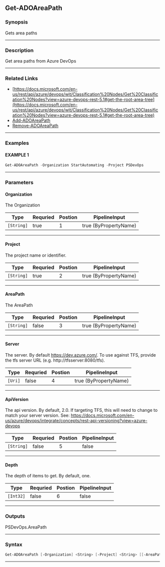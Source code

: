 
Get-ADOAreaPath
---------------
### Synopsis
Gets area paths

---
### Description

Get area paths from Azure DevOps

---
### Related Links
* [https://docs.microsoft.com/en-us/rest/api/azure/devops/wit/Classification%20Nodes/Get%20Classification%20Nodes?view=azure-devops-rest-5.1#get-the-root-area-tree](https://docs.microsoft.com/en-us/rest/api/azure/devops/wit/Classification%20Nodes/Get%20Classification%20Nodes?view=azure-devops-rest-5.1#get-the-root-area-tree)
* [Add-ADOAreaPath](Add-ADOAreaPath.md)
* [Remove-ADOAreaPath](Remove-ADOAreaPath.md)
---
### Examples
#### EXAMPLE 1
```PowerShell
Get-ADOAreaPath -Organization StartAutomating -Project PSDevOps
```

---
### Parameters
#### **Organization**

The Organization



|Type          |Requried|Postion|PipelineInput        |
|--------------|--------|-------|---------------------|
|```[String]```|true    |1      |true (ByPropertyName)|
---
#### **Project**

The project name or identifier.



|Type          |Requried|Postion|PipelineInput        |
|--------------|--------|-------|---------------------|
|```[String]```|true    |2      |true (ByPropertyName)|
---
#### **AreaPath**

The AreaPath



|Type          |Requried|Postion|PipelineInput        |
|--------------|--------|-------|---------------------|
|```[String]```|false   |3      |true (ByPropertyName)|
---
#### **Server**

The server.  By default https://dev.azure.com/.
To use against TFS, provide the tfs server URL (e.g. http://tfsserver:8080/tfs).



|Type       |Requried|Postion|PipelineInput        |
|-----------|--------|-------|---------------------|
|```[Uri]```|false   |4      |true (ByPropertyName)|
---
#### **ApiVersion**

The api version.  By default, 2.0.
If targeting TFS, this will need to change to match your server version.
See: https://docs.microsoft.com/en-us/azure/devops/integrate/concepts/rest-api-versioning?view=azure-devops



|Type          |Requried|Postion|PipelineInput|
|--------------|--------|-------|-------------|
|```[String]```|false   |5      |false        |
---
#### **Depth**

The depth of items to get.  By default, one.



|Type         |Requried|Postion|PipelineInput|
|-------------|--------|-------|-------------|
|```[Int32]```|false   |6      |false        |
---
### Outputs
PSDevOps.AreaPath


---
### Syntax
```PowerShell
Get-ADOAreaPath [-Organization] <String> [-Project] <String> [[-AreaPath] <String>] [[-Server] <Uri>] [[-ApiVersion] <String>] [[-Depth] <Int32>] [<CommonParameters>]
```
---


